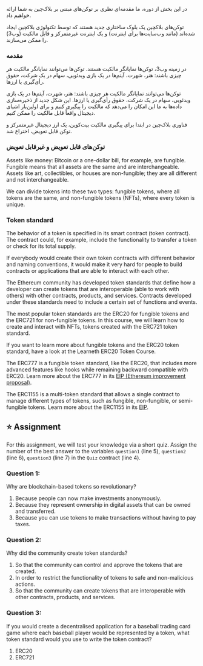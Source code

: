 در این بخش از دوره، ما مقدمه‌ای نظری بر توکن‌های مبتنی بر بلاک‌چین به شما ارائه خواهیم داد.

توکن‌های بلاکچین یک بلوک ساختاری جدید هستند که توسط تکنولوژی بلاکچین ایجاد شده‌اند (مانند وب‌سایت‌ها برای اینترنت) و یک اینترنت غیرمتمرکز و قابل مالکیت (وب3) را ممکن می‌سازند.

### مقدمه

در زمینه وب3، توکن‌ها نمایانگر مالکیت هستند. توکن‌ها می‌توانند نمایانگر مالکیت هر چیزی باشند: هنر، شهرت، آیتم‌ها در یک بازی ویدئویی، سهام در یک شرکت، حقوق رأی‌گیری یا ارزها.

توکن‌ها می‌توانند نمایانگر مالکیت هر چیزی باشند: هنر، شهرت، آیتم‌ها در یک بازی ویدئویی، سهام در یک شرکت، حقوق رأی‌گیری یا ارزها.
این شکل جدید از ذخیره‌سازی داده‌ها به ما این امکان را می‌دهد که مالکیت را پیگیری کنیم و برای اولین‌بار اشیای دیجیتال واقعاً قابل مالکیت را ممکن کنیم.

فناوری بلاک‌چین در ابتدا برای پیگیری مالکیت بیت‌کوین، یک ارز دیجیتال غیرمتمرکز و توکن قابل تعویض، اختراع شد.

### توکن‌های قابل تعویض و غیرقابل تعویض

Assets like money: Bitcoin or a one-dollar bill, for example, are fungible. Fungible means that all assets are the same and are interchangeable. Assets like art, collectibles, or houses are non-fungible; they are all different and not interchangeable.

We can divide tokens into these two types: fungible tokens, where all tokens are the same, and non-fungible tokens (NFTs), where every token is unique.

### Token standard

The behavior of a token is specified in its smart contract (token contract). The contract could, for example, include the functionality to transfer a token or check for its total supply.

If everybody would create their own token contracts with different behavior and naming conventions, it would make it very hard for people to build contracts or applications that are able to interact with each other.

The Ethereum community has developed token standards that define how a developer can create tokens that are interoperable (able to work with others) with other contracts, products, and services. Contracts developed under these standards need to include a certain set of functions and events.

The most popular token standards are the ERC20 for fungible tokens and the ERC721 for non-fungible tokens. In this course, we will learn how to create and interact with NFTs, tokens created with the ERC721 token standard.

If you want to learn more about fungible tokens and the ERC20 token standard, have a look at the Learneth ERC20 Token Course.

The ERC777 is a fungible token standard, like the ERC20, that includes more advanced features like hooks while remaining backward compatible with ERC20. Learn more about the ERC777 in its <a href="https://eips.ethereum.org/EIPS/eip-777" target="_blank">EIP (Ethereum improvement proposal)</a>.

The ERC1155 is a multi-token standard that allows a single contract to manage different types of tokens, such as fungible, non-fungible, or semi-fungible tokens.
Learn more about the ERC1155 in its <a href="https://eips.ethereum.org/EIPS/eip-1155" target="_blank">EIP</a>.

## ⭐️ Assignment

For this assignment, we will test your knowledge via a short quiz.
Assign the number of the best answer to the variables `question1` (line 5),
`question2` (line 6), `question3` (line 7) in the `Quiz` contract (line 4).

### Question 1:

Why are blockchain-based tokens so revolutionary?

1. Because people can now make investments anonymously.
2. Because they represent ownership in digital assets that can be owned and transferred.
3. Because you can use tokens to make transactions without having to pay taxes.

### Question 2:

Why did the community create token standards?

1. So that the community can control and approve the tokens that are created.
2. In order to restrict the functionality of tokens to safe and non-malicious actions.
3. So that the community can create tokens that are interoperable with other contracts, products, and services.

### Question 3:

If you would create a decentralised application for a baseball trading card game where each baseball player would be represented by a token, what token standard would you use to write the token contract?

1. ERC20
2. ERC721